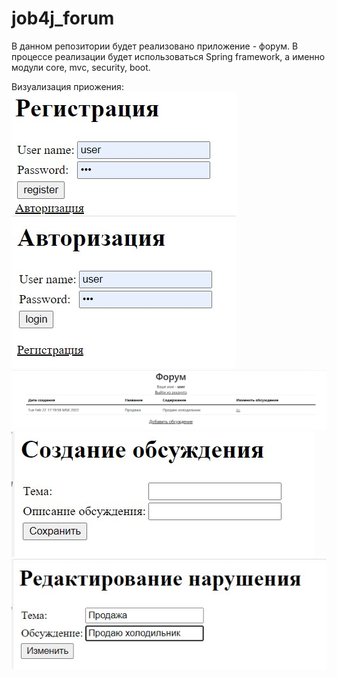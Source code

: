 # job4j_forum
В данном репозитории будет реализовано приложение - форум.
В процессе реализации будет использоваться Spring framework, а именно модули
core, mvc, security, boot.

Визуализация приожения:
![ScreenShot](images/1.jpg)
![ScreenShot](images/6.jpg)
![ScreenShot](images/2.jpg)
![ScreenShot](images/3.jpg)
![ScreenShot](images/4.jpg)


